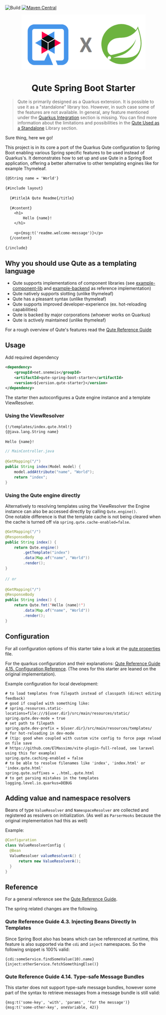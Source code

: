![Build](https://github.com/anosim114/qute-spring-boot-starter/actions/workflows/maven.yml/badge.svg)
[![Maven Central](https://img.shields.io/maven-central/v/net.snemeis/qute-spring-boot-starter.svg)](https://central.sonatype.com/artifact/net.snemeis/qute-spring-boot-starter)

<p align="center">
    <img src="/images/qute_spring.png" alt="Logo" width="400" />
</p>

<h1 align="center">Qute Spring Boot Starter</h1> 

> Qute is primarily designed as a Quarkus extension.
> It is possible to use it as a "standalone" library too.
> However, in such case some of the features are not available.
> In general, any feature mentioned under the [Quarkus Integration](https://huifer.github.io/quarkus-document/generated-docs/qute-reference.html#quarkus_integration)
> section is missing.
> You can find more information about the limitations and possibilities in the
> [Qute Used as a Standalone](https://huifer.github.io/quarkus-document/generated-docs/qute-reference.html#standalone)
> Library section.

Sure thing, here we go!

This project is in its core a port of the Quarkus Qute configuration to Spring Boot
enabling various Spring specific features to be used instead of Quarkus's.
It demonstrates how to set up and use Qute in a Spring Boot application,
offering a better alternative to other templating engines like for example Thymeleaf.

```qute
{@String name = 'World'}

{#include layout}

  {#title}A Qute Readme{/title}
  
  {#content}
    <h1>
        Hello {name}!
    </h1>
    
    <p>{msg:t('readme.welcome-message')}</p>
  {/content}
  
{/include}
```

## Why you should use Qute as a templating language

- Qute supports implementations of component libraries
(see [example-component-lib](/example-component-lib)
and [example-backend](/example-backend) as reference implementation)
- Qute natively supports slotting (unlike thymeleaf)
- Qute has a pleasant syntax (unlike thymeleaf)
- Qute supports improved developer-experience (ex. hot-reloading capabilities)
- Qute is backed by major corporations (whoever works on Quarkus)
- Qute is actively maintained (unlike thymeleaf)

For a rough overview of Qute's features read the 
[Qute Reference Guide](https://quarkus.io/guides/qute-reference)

## Usage

Add required dependency

```xml
<dependency>
    <groupId>net.snemeis</groupId>
    <artifactId>qute-spring-boot-starter</artifactId>
    <version>${version.qute-starter}</version>
</dependency>
```

The starter then autoconfigures a Qute engine instance and a template ViewResolver.

### Using the ViewResolver

```qute
{!/templates/index.qute.html!}
{@java.lang.String name}

Hello {name}!
```

```java
// MainController.java

@GetMapping("/") 
public String index(Model model) {
    model.addAttribute("name", "World");
    return "index";
}
```

### Using the Qute engine directly

Alternatively to resolving templates using the ViewResolver the Engine instance
can also be accessed directly by calling `Qute.engine()`.\
One notable difference is that the template cache is not being cleared
when the cache is turned off via `spring.qute.cache-enabled=false`.

```java
@GetMapping("/") 
@ResponseBody
public String index() {
    return Qute.engine()
        .getTemplate("index")
        .data(Map.of("name", "World"))
        .render();
}

// or

@GetMapping("/") 
@ResponseBody
public String index() {
    return Qute.fmt('Hello {name}!')
        .data(Map.of("name", "World"))
        .render();
}
```

## Configuration

For all configuration options of this starter take a look at the
[qute properties](https://github.com/anosim114/qute-spring-boot-starter/blob/master/src/main/java/net/snemeis/QuteProperties.java)
file.

For the quarkus configuration and their explanations: [Qute Reference Guide 4.15. Configuration Reference](https://quarkus.io/guides/qute-reference#configuration-reference).
(The ones for this starter are leaned on the original implementation).

Example configuration for local development:
```properties
# to load templates from filepath instead of classpath (direct editing feedback)
# good if coupled with something like:
# spring.resources.static-locations=file:///${user.dir}/src/main/resources/static/
spring.qute.dev-mode = true
# set path to filepath
spring.qute.dev-prefix = ${user.dir}/src/main/resources/templates/
# for hot-reloading in dev-mode
# (tip: good when coupled with custom vite config to force page reload on file save
# https://github.com/ElMassimo/vite-plugin-full-reload, see laravel using this for example)
spring.qute.caching-enabled = false
# to be able to resolve filenames like 'index', 'index.html' or 'index.qute.html'
spring.qute.suffixes = ,.html,.qute.html
# to get parsing mistakes in the templates
logging.level.io.quarkus=DEBUG
```

## Adding value and namespace resolvers

Beans of type `ValueResolver` and `NamespaceResolver` are collected
and registered as resolvers on initialization.
(As well as `ParserHooks` because the original implementation had this as well)

Example:
```java
@Configuration
class ValueResolverConfig {
  @Bean
  ValueResolver valueResolverA() {
      return new ValueResolverA();
  }
}
```

## Reference

For a general reference see the [Qute Reference Guide](https://quarkus.io/guides/qute-reference).

The spring related changes are the following.

### Qute Reference Guide 4.3. Injecting Beans Directly In Templates

Since Spring Boot also has beans which can be referenced at runtime, this feature is also supported
via the `cdi` and `inject` namespaces. So the following snippet is 100% valid:
```qute
{cdi:someService.findSomeValue(10).name} 
{inject:otherService.fetchSomethingElse()}
```

### Qute Reference Guide 4.14. Type-safe Message Bundles

This starter does not support type-safe message bundles,
however some part of the syntax to retrieve messages
from a message bundle is still valid:

```qute
{msg:t('some-key', 'with', 'params', 'for the message')}
{msg:t('some-other-key', oneVariable, 42)}
```
